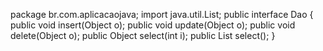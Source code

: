 package br.com.aplicacaojava;
import java.util.List;
public interface Dao {
	public void insert(Object o);
	public void update(Object o);
	public void delete(Object o);
	public Object select(int i);
	public List select();
}

